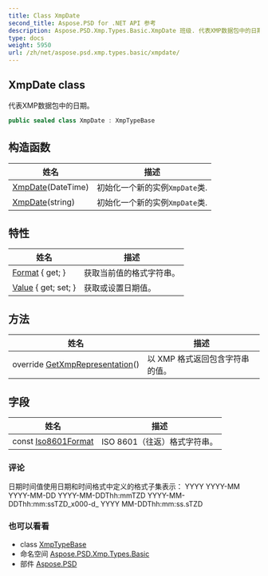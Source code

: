 ```yaml
---
title: Class XmpDate
second_title: Aspose.PSD for .NET API 参考
description: Aspose.PSD.Xmp.Types.Basic.XmpDate 班级. 代表XMP数据包中的日期
type: docs
weight: 5950
url: /zh/net/aspose.psd.xmp.types.basic/xmpdate/
---
```

## XmpDate class

代表XMP数据包中的日期。

```csharp
public sealed class XmpDate : XmpTypeBase
```

## 构造函数

| 姓名 | 描述 |
| --- | --- |
| [XmpDate](xmpdate/#constructor)(DateTime) | 初始化一个新的实例`XmpDate`类. |
| [XmpDate](xmpdate/#constructor_1)(string) | 初始化一个新的实例`XmpDate`类. |

## 特性

| 姓名 | 描述 |
| --- | --- |
| [Format](../../aspose.psd.xmp.types.basic/xmpdate/format/) { get; } | 获取当前值的格式字符串。 |
| [Value](../../aspose.psd.xmp.types.basic/xmpdate/value/) { get; set; } | 获取或设置日期值。 |

## 方法

| 姓名 | 描述 |
| --- | --- |
| override [GetXmpRepresentation](../../aspose.psd.xmp.types.basic/xmpdate/getxmprepresentation/)() | 以 XMP 格式返回包含字符串的值。 |

## 字段

| 姓名 | 描述 |
| --- | --- |
| const [Iso8601Format](../../aspose.psd.xmp.types.basic/xmpdate/iso8601format/) | ISO 8601（往返）格式字符串。 |

### 评论

日期时间值使用日期和时间格式中定义的格式子集表示： YYYY YYYY-MM YYYY-MM-DD YYYY-MM-DDThh:mmTZD YYYY-MM-DDThh:mm:ssTZD_x000-d_ YYYY MM-DDThh:mm:ss.sTZD

### 也可以看看

* class [XmpTypeBase](../../aspose.psd.xmp.types/xmptypebase/)
* 命名空间 [Aspose.PSD.Xmp.Types.Basic](../../aspose.psd.xmp.types.basic/)
* 部件 [Aspose.PSD](../../)



